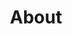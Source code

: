 ---
permalink: /_pages/aboutme/
title: "About"
excerpt: "about.md"
last_modified_at: 2020-12-01T12:04:24-04:00
toc: true
tags: [About]
---